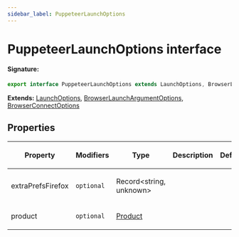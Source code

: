 ```yaml
---
sidebar_label: PuppeteerLaunchOptions
---
```


# PuppeteerLaunchOptions interface

#### Signature:

```typescript
export interface PuppeteerLaunchOptions extends LaunchOptions, BrowserLaunchArgumentOptions, BrowserConnectOptions
```

**Extends:** [LaunchOptions](./puppeteer.launchoptions.md), [BrowserLaunchArgumentOptions](./puppeteer.browserlaunchargumentoptions.md), [BrowserConnectOptions](./puppeteer.browserconnectoptions.md)

## Properties

<table><thead><tr><th>

Property

</th><th>

Modifiers

</th><th>

Type

</th><th>

Description

</th><th>

Default

</th></tr></thead>
<tbody><tr><td>

extraPrefsFirefox

</td><td>

`optional`

</td><td>

Record&lt;string, unknown&gt;

</td><td>

</td><td>

</td></tr>
<tr><td>

product

</td><td>

`optional`

</td><td>

[Product](./puppeteer.product.md)

</td><td>

</td><td>

</td></tr>
</tbody></table>

